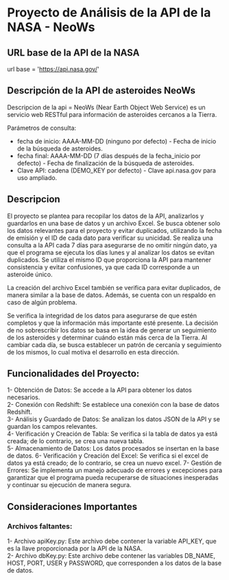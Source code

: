 # Proyecto de Análisis de la API de la NASA - NeoWs

## URL base de la API de la NASA
url base = 'https://api.nasa.gov/'

## Descripción de la API de asteroides NeoWs
Descripcion de la api = NeoWs (Near Earth Object Web Service) es un servicio web RESTful para información de asteroides cercanos a la Tierra.

Parámetros de consulta:

- fecha de inicio: AAAA-MM-DD (ninguno por defecto) - Fecha de inicio de la búsqueda de asteroides.
- fecha final: AAAA-MM-DD (7 días después de la fecha_inicio por defecto) - Fecha de finalización de la búsqueda de asteroides.
- Clave API: cadena (DEMO_KEY por defecto) - Clave api.nasa.gov para uso ampliado.

## Descripcion

El proyecto se plantea para recopilar los datos de la API, analizarlos y guardarlos en una base de datos y un archivo Excel. Se busca obtener solo los datos relevantes para el proyecto y evitar duplicados, utilizando la fecha de emisión y el ID de cada dato para verificar su unicidad. Se realiza una consulta a la API cada 7 días para asegurarse de no omitir ningún dato, ya que el programa se ejecuta los días lunes y al analizar los datos se evitan duplicados. Se utiliza el mismo ID que proporciona la API para mantener consistencia y evitar confusiones, ya que cada ID corresponde a un asteroide único.

La creación del archivo Excel también se verifica para evitar duplicados, de manera similar a la base de datos. Además, se cuenta con un respaldo en caso de algún problema.

Se verifica la integridad de los datos para asegurarse de que estén completos y que la información más importante esté presente. La decisión de no sobrescribir los datos se basa en la idea de generar un seguimiento de los asteroides y determinar cuándo están más cerca de la Tierra. Al cambiar cada día, se busca establecer un patrón de cercanía y seguimiento de los mismos, lo cual motiva el desarrollo en esta dirección.

## Funcionalidades del Proyecto:

1- Obtención de Datos: Se accede a la API para obtener los datos necesarios.  
2- Conexión con Redshift: Se establece una conexión con la base de datos Redshift.  
3- Análisis y Guardado de Datos: Se analizan los datos JSON de la API y se guardan los campos relevantes.  
4- Verificación y Creación de Tabla: Se verifica si la tabla de datos ya está creada; de lo contrario, se crea una nueva tabla.  
5- Almacenamiento de Datos: Los datos procesados se insertan en la base de datos.
6- Verificación y Creación del Excel: Se verifica si el excel de datos ya está creado; de lo contrario, se crea un nuevo excel.
7- Gestión de Errores: Se implementa un manejo adecuado de errores y excepciones para garantizar que el programa pueda recuperarse de situaciones inesperadas y continuar su ejecución de manera segura.

## Consideraciones Importantes

### Archivos faltantes:

1- Archivo apiKey.py: Este archivo debe contener la variable API_KEY, que es la llave proporcionada por la API de la NASA.  
2- Archivo dbKey.py: Este archivo debe contener las variables DB_NAME, HOST, PORT, USER y PASSWORD, que corresponden a los datos de la base de datos.  
